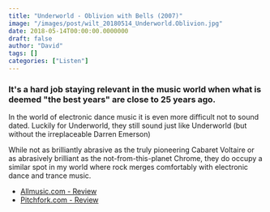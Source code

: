 ```yaml
---
title: "Underworld - Oblivion with Bells (2007)"
image: "/images/post/wilt_20180514_Underworld.Oblivion.jpg"
date: 2018-05-14T00:00:00.0000000
draft: false
author: "David"
tags: []
categories: ["Listen"]
---
```

### It's a hard job staying relevant in the music world when what is deemed "the best years" are close to 25 years ago.   
  
In the world of electronic dance music it is even more difficult not to sound dated. Luckily for Underworld, they still sound just like Underworld (but without the irreplaceable Darren Emerson)  
  
While not as brilliantly abrasive as the truly pioneering Cabaret Voltaire or as abrasively brilliant as the not-from-this-planet Chrome, they do occupy a similar spot in my world where rock merges comfortably with electronic dance and trance music. 

-  [Allmusic.com - Review](https://www.allmusic.com/album/oblivion-with-bells-mw0000488960)
-  [Pitchfork.com - Review](https://pitchfork.com/reviews/albums/10830-oblivion-with-bells/)